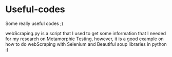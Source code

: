 # Useful-codes
Some really useful codes ;)

webScraping.py is a script that I used to get some information that I needed for my research on Metamorphic Testing, however, it is a good example on how to do webScraping with Selenium and Beautiful soup libraries in python :)
